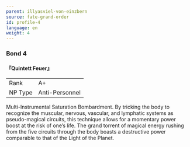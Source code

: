 ```yaml
---
parent: illyasviel-von-einzbern
source: fate-grand-order
id: profile-4
language: en
weight: 4
---
```


### Bond 4

#### 『Quintett Feuer』

<table>
  <tr><td>Rank</td><td>A+</td></tr>
  <tr><td>NP Type</td><td>Anti-Personnel</td></tr>
</table>

Multi-Instrumental Saturation Bombardment.
By tricking the body to recognize the muscular, nervous, vascular, and lymphatic systems as pseudo-magical circuits, this technique allows for a momentary power boost at the risk of one’s life. The grand torrent of magical energy rushing from the five circuits through the body boasts a destructive power comparable to that of the Light of the Planet.
